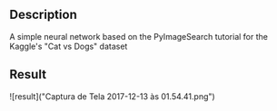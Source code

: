## Description

A simple neural network based on the PyImageSearch tutorial for the Kaggle's "Cat vs Dogs" dataset

## Result

![result]("Captura de Tela 2017-12-13 às 01.54.41.png")
